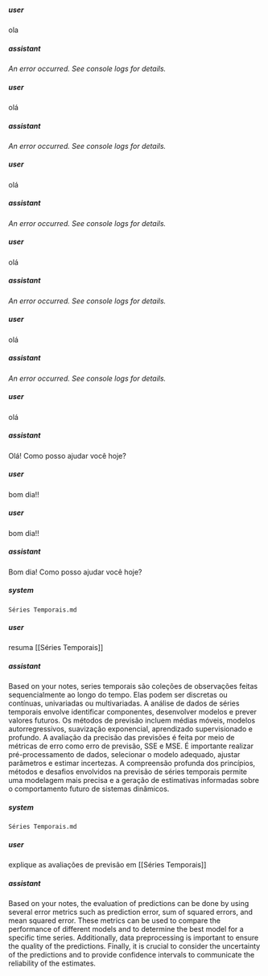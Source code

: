 ##### user
ola

##### assistant
*An error occurred. See console logs for details.*

##### user
olá

##### assistant
*An error occurred. See console logs for details.*

##### user
olá

##### assistant
*An error occurred. See console logs for details.*

##### user
olá

##### assistant
*An error occurred. See console logs for details.*

##### user
olá

##### assistant
*An error occurred. See console logs for details.*

##### user
olá

##### assistant
Olá! Como posso ajudar você hoje?

##### user
bom dia!!

##### user
bom dia!!

##### assistant
Bom dia! Como posso ajudar você hoje?

##### system
```sc-context
Séries Temporais.md
```

##### user
resuma [[Séries Temporais]]

##### assistant
Based on your notes, series temporais são coleções de observações feitas sequencialmente ao longo do tempo. Elas podem ser discretas ou contínuas, univariadas ou multivariadas. A análise de dados de séries temporais envolve identificar componentes, desenvolver modelos e prever valores futuros. Os métodos de previsão incluem médias móveis, modelos autorregressivos, suavização exponencial, aprendizado supervisionado e profundo. A avaliação da precisão das previsões é feita por meio de métricas de erro como erro de previsão, SSE e MSE. É importante realizar pré-processamento de dados, selecionar o modelo adequado, ajustar parâmetros e estimar incertezas. A compreensão profunda dos princípios, métodos e desafios envolvidos na previsão de séries temporais permite uma modelagem mais precisa e a geração de estimativas informadas sobre o comportamento futuro de sistemas dinâmicos.

##### system
```sc-context
Séries Temporais.md
```

##### user
explique as avaliações de previsão em [[Séries Temporais]]

##### assistant
Based on your notes, the evaluation of predictions can be done by using several error metrics such as prediction error, sum of squared errors, and mean squared error. These metrics can be used to compare the performance of different models and to determine the best model for a specific time series. Additionally, data preprocessing is important to ensure the quality of the predictions. Finally, it is crucial to consider the uncertainty of the predictions and to provide confidence intervals to communicate the reliability of the estimates.